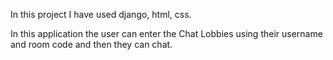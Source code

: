 In this project I have used django, html, css.

In this application the user can enter the Chat Lobbies using their username and room code and then they can chat.
